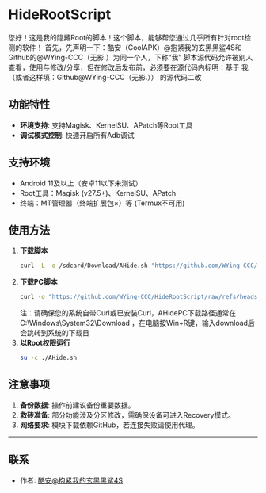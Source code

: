 # HideRootScript
您好！这是我的隐藏Root的脚本！这个脚本，能够帮您通过几乎所有针对root检测的软件！
首先，先声明一下：酷安（CoolAPK）@抱紧我的玄黑黑鲨4S和Github的@WYing-CCC（无影.）为同一个人，下称“我”
脚本源代码允许被别人查看，使用与修改/分享，但在修改后发布前，必须要在源代码内标明：基于 我（或者这样填：Github@WYing-CCC（无影.）） 的源代码二改
## 功能特性
- **环境支持**: 支持Magisk、KernelSU、APatch等Root工具
- **调试模式控制**: 快速开启所有Adb调试

## 支持环境
- Android 11及以上（安卓11以下未测试）
- Root工具：Magisk (v27.5+)、KernelSU、APatch
- 终端：MT管理器（终端扩展包×）等 (Termux不可用)
## 使用方法
1. **下载脚本**  
   ```bash
   curl -L -o /sdcard/Download/AHide.sh "https://github.com/WYing-CCC/HideRootScript/raw/refs/heads/main/AHide.sh"
   ```
2. **下载PC脚本**  
   ```cmd
   curl -o "https://github.com/WYing-CCC/HideRootScript/raw/refs/heads/main/AHidePC.zip"
   ```
   注：请确保您的系统自带Curl或已安装Curl，AHidePC下载路径通常在 C:\Windows\System32\Download ，在电脑按Win+R键，输入download后会跳转到系统的下载目
3. **以Root权限运行**  
   ```bash
   su -c ./AHide.sh
   ```

## 注意事项
1. **备份数据**: 操作前建议备份重要数据。
2. **救砖准备**: 部分功能涉及分区修改，需确保设备可进入Recovery模式。
3. **网络要求**: 模块下载依赖GitHub，若连接失败请使用代理。

---

## 联系
- 作者: [酷安@抱紧我的玄黑黑鲨4S](http://www.coolapk.com/u/30424290)
